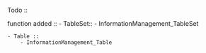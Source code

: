 Todo ::

function added ::
	- TableSet::
		- InformationManagement_TableSet

	- Table ::
		- InformationManagement_Table